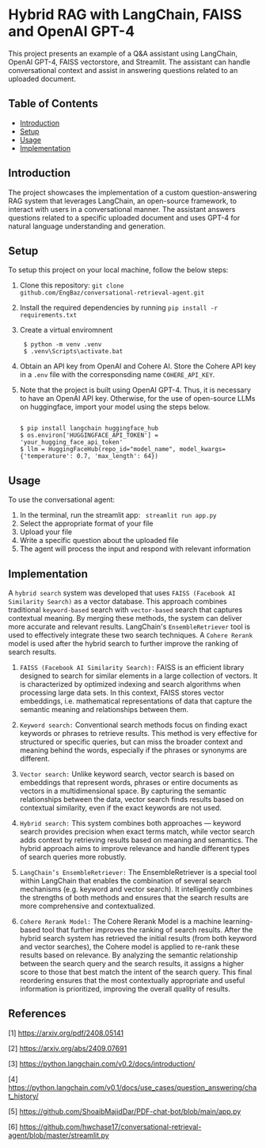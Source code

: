 # Hybrid RAG with LangChain, FAISS and OpenAI GPT-4

This project presents an example of a Q&A assistant using LangChain, OpenAI GPT-4, FAISS vectorstore, and Streamlit.
The assistant can handle conversational context and assist in answering questions related to an uploaded document.

## Table of Contents

- [Introduction](#introduction)
- [Setup](#setup)
- [Usage](#usage)
- [Implementation](#Implementation)

## Introduction
The project showcases the implementation of a custom question-answering RAG system that leverages LangChain, an open-source framework, to interact with users in a conversational manner. The assistant answers questions related to a specific uploaded document and uses GPT-4 for natural language understanding and generation.

## Setup

To setup this project on your local machine, follow the below steps:
1. Clone this repository: <code>git clone github.com/EngBaz/conversational-retrieval-agent.git</code>
    
2. Install the required dependencies by running <code>pip install -r requirements.txt</code>

3. Create a virtual enviromnent
   ```console
    $ python -m venv .venv
    $ .venv\Scripts\activate.bat
    ```

4. Obtain an API key from OpenAI and Cohere AI. Store the Cohere API key in a <code>.env</code> file with the corresponsding name <code>COHERE_API_KEY</code>.
    
5. Note that the project is built using OpenAI GPT-4. Thus, it is necessary to have an OpenAI API key. Otherwise, for the use of open-source LLMs on huggingface, import your model using the steps below.
    ```console
    
    $ pip install langchain huggingface_hub
    $ os.environ['HUGGINGFACE_API_TOKEN'] = 'your_hugging_face_api_token'
    $ llm = HuggingFaceHub(repo_id="model_name", model_kwargs={'temperature': 0.7, 'max_length': 64})
    ```

## Usage

To use the conversational agent:
1. In the terminal, run the streamlit app: <code> streamlit run app.py </code>
2. Select the appropriate format of your file 
3. Upload your file
4. Write a specific question about the uploaded file
5. The agent will process the input and respond with relevant information

## Implementation

A <code>hybrid search</code> system was developed that uses <code>FAISS (Facebook AI Similarity Search)</code> as a vector database. This approach combines traditional <code>keyword-based</code> search with <code>vector-based</code> search that captures contextual meaning. By merging these methods, the system can deliver more accurate and relevant results. LangChain's <code>EnsembleRetriever</code> tool is used to effectively integrate these two search techniques. A <code>Cohere Rerank</code> model is used after the hybrid search to further improve the ranking of search results.

1. <code>FAISS (Facebook AI Similarity Search):</code> FAISS is an efficient library designed to search for similar elements in a large collection of vectors. It is characterized by optimized indexing and search algorithms when processing large data sets. In this context, FAISS stores vector embeddings, i.e. mathematical representations of data that capture the semantic meaning and relationships between them.
   
2. <code>Keyword search:</code> Conventional search methods focus on finding exact keywords or phrases to retrieve results. This method is very effective for structured or specific queries, but can miss the broader context and meaning behind the words, especially if the phrases or synonyms are different.

3. <code>Vector search:</code> Unlike keyword search, vector search is based on embeddings that represent words, phrases or entire documents as vectors in a multidimensional space. By capturing the semantic relationships between the data, vector search finds results based on contextual similarity, even if the exact keywords are not used.

4. <code>Hybrid search:</code> This system combines both approaches — keyword search provides precision when exact terms match, while vector search adds context by retrieving results based on meaning and semantics. The hybrid approach aims to improve relevance and handle different types of search queries more robustly.

5. <code>LangChain’s EnsembleRetriever:</code> The EnsembleRetriever is a special tool within LangChain that enables the combination of several search mechanisms (e.g. keyword and vector search). It intelligently combines the strengths of both methods and ensures that the search results are more comprehensive and contextualized.

6. <code>Cohere Rerank Model:</code> The Cohere Rerank Model is a machine learning-based tool that further improves the ranking of search results. After the hybrid search system has retrieved the initial results (from both keyword and vector searches), the Cohere model is applied to re-rank these results based on relevance. By analyzing the semantic relationship between the search query and the search results, it assigns a higher score to those that best match the intent of the search query. This final reordering ensures that the most contextually appropriate and useful information is prioritized, improving the overall quality of results.

## References

[1] https://arxiv.org/pdf/2408.05141

[2] https://arxiv.org/abs/2409.07691

[3] https://python.langchain.com/v0.2/docs/introduction/

[4] https://python.langchain.com/v0.1/docs/use_cases/question_answering/chat_history/

[5] https://github.com/ShoaibMajidDar/PDF-chat-bot/blob/main/app.py

[6] https://github.com/hwchase17/conversational-retrieval-agent/blob/master/streamlit.py
   
